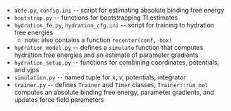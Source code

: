 * `abfe.py`, `config.ini` -- script for estimating absolute binding free energy
* `bootstrap.py` -- functions for bootstrapping TI estimates
* `hydration_fe.py`, `hydration_cfg.ini` -- script for training to hydration free energies
  * note: also contains a function `recenter(conf, box)`
* `hydration_model.py` -- defines a `simulate` function that computes hydration free energies and an estimate of parameter gradients
* `hydration_setup.py` -- functions for combining coordinates, potentials, and vjps 
* `simulation.py` -- named tuple for x, v, potentials, integrator
* `trainer.py` -- defines `Trainer` and `Timer` classes, `Trainer::run_mol` computes an absolute binding free energy, parameter gradients, and updates force field parameters
